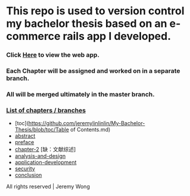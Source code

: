 # This repo is used to version control my bachelor thesis based on an e-commerce rails app I developed.

### Click [Here](http://jeremylinstore.herokuapp.com/) to view the web app.

### Each Chapter will be assigned and worked on in a separate branch.

### All will be merged ultimately in the master branch.

### [List of chapters / branches](https://github.com/jeremylinlinlin/My-Bachelor-Thesis/branches/active)

* [toc](https://github.com/jeremylinlinlin/My-Bachelor-Thesis/blob/toc/Table of Contents.md)
* [abstract](https://github.com/jeremylinlinlin/My-Bachelor-Thesis/blob/abstract/abstract.md)
* [preface](https://github.com/jeremylinlinlin/My-Bachelor-Thesis/blob/preface/preface.md)
* [chapter-2](https://github.com/jeremylinlinlin/My-Bachelor-Thesis/blob/chapter-2/chapter-2.md) [缺：文献综述]
* [analysis-and-design](https://github.com/jeremylinlinlin/My-Bachelor-Thesis/blob/analysis-and-design/analysis-and-design.md)
* [application-development](https://github.com/jeremylinlinlin/My-Bachelor-Thesis/blob/application-developement/application-developement.md)
* [security](https://github.com/jeremylinlinlin/My-Bachelor-Thesis/blob/security/security.md)
* [conclusion](https://github.com/jeremylinlinlin/My-Bachelor-Thesis/blob/conclusion/conclusion.md)




All rights reserved | Jeremy Wong